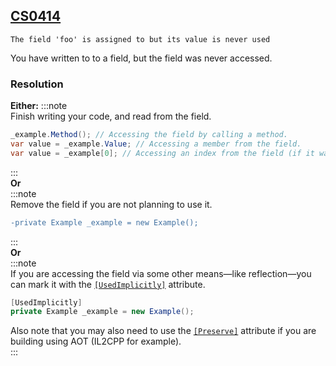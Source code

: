 ## [CS0414](https://docs.microsoft.com/en-us/dotnet/csharp/misc/cs0414)

```
The field 'foo' is assigned to but its value is never used
```

You have written to to a field, but the field was never accessed.

### Resolution
**Either:**
:::note  
Finish writing your code, and read from the field.  
```csharp
_example.Method(); // Accessing the field by calling a method.
var value = _example.Value; // Accessing a member from the field.
var value = _example[0]; // Accessing an index from the field (if it was a collection).
```  
:::  
**Or**  
:::note  
Remove the field if you are not planning to use it.
```diff
-private Example _example = new Example();
```  
:::  
**Or**  
:::note  
If you are accessing the field via some other means—like reflection—you can mark it with the [`[UsedImplicitly]`](https://www.jetbrains.com/help/resharper/Reference__Code_Annotation_Attributes.html#UsedImplicitlyAttribute) attribute.
```csharp
[UsedImplicitly]
private Example _example = new Example();
```  
Also note that you may also need to use the [`[Preserve]`](https://docs.unity3d.com/ScriptReference/Scripting.PreserveAttribute.html) attribute if you are building using AOT (IL2CPP for example).  
:::  
